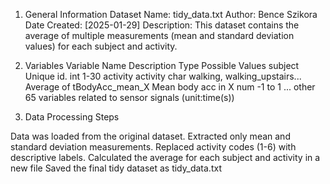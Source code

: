 1. General Information
Dataset Name: tidy_data.txt
Author: Bence Szikora
Date Created: [2025-01-29]
Description: This dataset contains the average of multiple measurements 
            (mean and standard deviation values) for each subject and activity.

2. Variables
Variable Name   Description     Type    Possible Values
subject         Unique id.      int     1-30
activity        activity        char    walking, walking_upstairs...
Average of tBodyAcc_mean_X Mean body acc in X num  -1 to 1
... other 65 variables related to sensor signals (unit:time(s))

3. Data Processing Steps

Data was loaded from the original dataset.
Extracted only mean and standard deviation measurements.
Replaced activity codes (1-6) with descriptive labels.
Calculated the average for each subject and activity in a new file
Saved the final tidy dataset as tidy_data.txt
